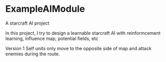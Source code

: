 # ExampleAIModule
A starcraft AI project

In this project, I try to design a learnable starcraft AI with reinformcement learning, influence map, potential fields, etc

Version 1
Self units only move to the opposite side of map and attack enemies during the route. 
